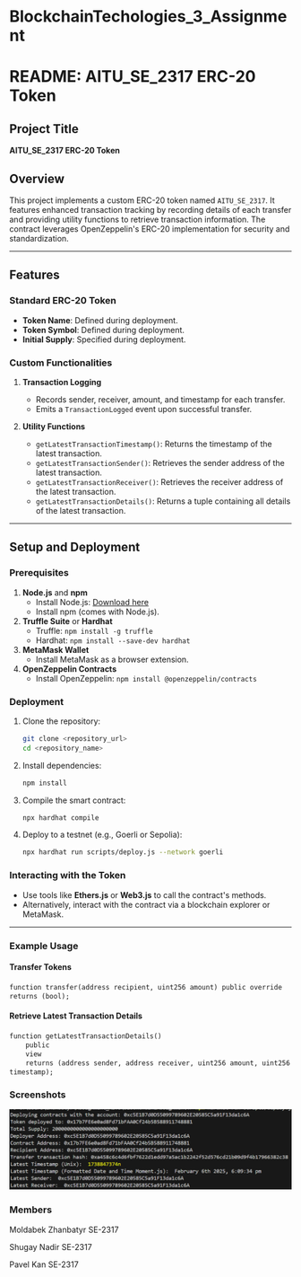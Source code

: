 # BlockchainTechologies_3_Assignment

# README: AITU_SE_2317 ERC-20 Token

## Project Title
**AITU_SE_2317 ERC-20 Token**

## Overview
This project implements a custom ERC-20 token named `AITU_SE_2317`. It features enhanced transaction tracking by recording details of each transfer and providing utility functions to retrieve transaction information. The contract leverages OpenZeppelin's ERC-20 implementation for security and standardization.

---

## Features
### Standard ERC-20 Token
- **Token Name**: Defined during deployment.
- **Token Symbol**: Defined during deployment.
- **Initial Supply**: Specified during deployment.

### Custom Functionalities
1. **Transaction Logging**
   - Records sender, receiver, amount, and timestamp for each transfer.
   - Emits a `TransactionLogged` event upon successful transfer.

2. **Utility Functions**
   - `getLatestTransactionTimestamp()`: Returns the timestamp of the latest transaction.
   - `getLatestTransactionSender()`: Retrieves the sender address of the latest transaction.
   - `getLatestTransactionReceiver()`: Retrieves the receiver address of the latest transaction.
   - `getLatestTransactionDetails()`: Returns a tuple containing all details of the latest transaction.

---

## Setup and Deployment

### Prerequisites
1. **Node.js** and **npm**
   - Install Node.js: [Download here](https://nodejs.org/)
   - Install npm (comes with Node.js).
2. **Truffle Suite** or **Hardhat**
   - Truffle: `npm install -g truffle`
   - Hardhat: `npm install --save-dev hardhat`
3. **MetaMask Wallet**
   - Install MetaMask as a browser extension.
4. **OpenZeppelin Contracts**
   - Install OpenZeppelin: `npm install @openzeppelin/contracts`

### Deployment
1. Clone the repository:
   ```bash
   git clone <repository_url>
   cd <repository_name>
   ```
2. Install dependencies:
   ```bash
   npm install
   ```
3. Compile the smart contract:
   ```bash
   npx hardhat compile
   ```
4. Deploy to a testnet (e.g., Goerli or Sepolia):
   ```bash
   npx hardhat run scripts/deploy.js --network goerli
   ```

### Interacting with the Token
- Use tools like **Ethers.js** or **Web3.js** to call the contract's methods.
- Alternatively, interact with the contract via a blockchain explorer or MetaMask.

---



### Example Usage
#### Transfer Tokens
```solidity
function transfer(address recipient, uint256 amount) public override returns (bool);
```
#### Retrieve Latest Transaction Details
```solidity
function getLatestTransactionDetails()
    public
    view
    returns (address sender, address receiver, uint256 amount, uint256 timestamp);
```


### Screenshots

![alt text](image.png)



### Members

Moldabek Zhanbatyr SE-2317

Shugay Nadir SE-2317

Pavel Kan SE-2317





